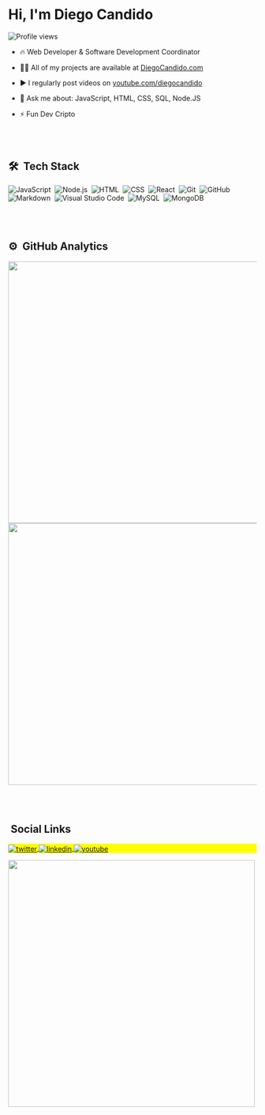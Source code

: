 
<h1 align="left">Hi, I'm Diego Candido</h1>

<p align="left"> <img src="https://komarev.com/ghpvc/?username=diegocandido&color=yellow" alt="Profile views" /> </p>

- 🔥 Web Developer & Software Development Coordinator

- 👨‍💻 All of my projects are available at [DiegoCandido.com](https://diegocandido.com)

- ▶️ I regularly post videos on [youtube.com/diegocandido](https://youtube.com/diegocandido)

- 💬 Ask me about: JavaScript, HTML, CSS, SQL, Node.JS

- ⚡ Fun Dev Cripto

<br><br>

## 🛠 &nbsp;Tech Stack

![JavaScript](https://img.shields.io/badge/-JavaScript-05122A?style=flat&logo=javascript)&nbsp;
![Node.js](https://img.shields.io/badge/-Node.js-05122A?style=flat&logo=node.js)&nbsp;
![HTML](https://img.shields.io/badge/-HTML-05122A?style=flat&logo=HTML5)&nbsp;
![CSS](https://img.shields.io/badge/-CSS-05122A?style=flat&logo=CSS3&logoColor=1572B6)&nbsp;
![React](https://img.shields.io/badge/-React-05122A?style=flat&logo=react)&nbsp;
![Git](https://img.shields.io/badge/-Git-05122A?style=flat&logo=git)&nbsp;
![GitHub](https://img.shields.io/badge/-GitHub-05122A?style=flat&logo=github)&nbsp;
![Markdown](https://img.shields.io/badge/-Markdown-05122A?style=flat&logo=markdown)&nbsp;
![Visual Studio Code](https://img.shields.io/badge/-Visual%20Studio%20Code-05122A?style=flat&logo=visual-studio-code&logoColor=007ACC)&nbsp;
![MySQL](https://img.shields.io/badge/-MySQL-05122A?style=flat&logo=MySQL)&nbsp;
![MongoDB](https://img.shields.io/badge/-MongoDB-05122A?style=flat&logo=MongoDB)&nbsp;

<br><br>

## ⚙️ &nbsp;GitHub Analytics

<p align="left">
<img width="530em" src="https://github-readme-stats.vercel.app/api?username=diegocandido&show_icons=true&theme=vision-friendly-dark" alt=""/>
<img width="530em" src="https://github-readme-stats.vercel.app/api/top-langs/?username=diegocandido&layout=compact&theme=vision-friendly-dark" alt=""/>
</p>

<br><br>

## &nbsp;Social Links

<p align="left" style="background:yellow">
<a href="https://twitter.com/soudiegocandido" target="_blank">
  <img align="center" src="https://img.shields.io/badge/-diegocandido-05122A?style=flat&logo=twitter" alt="twitter"/>  
</a>
<a href="https://linkedin.com/in/eudiegocandido" target="_blank">
  <img align="center" src="https://img.shields.io/badge/-diegocandido-05122A?style=flat&logo=linkedin" alt="linkedin"/>
</a>
<a href="https://youtube.com/diegocandido" target="_blank">
 <img align="center" src="https://img.shields.io/badge/-diegocandido-05122A?style=flat&logo=youtube" alt="youtube"/>
</a>
</p>
<img width="500em" src="https://github-readme-twitter-gazf.vercel.app/api?id=diegocandidopro&layout=wide&show_reply=off&show_retweet=off" />


